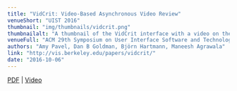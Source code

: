 ```yaml
---
title: "VidCrit: Video-Based Asynchronous Video Review"
venueShort: "UIST 2016"
thumbnail: "img/thumbnails/vidcrit.png"
thumbnailalt: "A thumbnail of the VidCrit interface with a video on the left and text critiques of the video on the right."
venueFull: "ACM 29th Symposium on User Interface Software and Technology"
authors: "Amy Pavel, Dan B Goldman, Björn Hartmann, Maneesh Agrawala"
link: "http://vis.berkeley.edu/papers/vidcrit/"
date: "2016-10-06"
---
```


[PDF][1] | [Video][2]

[1]: papers/vidcrit.pdf
[2]: https://youtu.be/Pp-jDTbzi_4